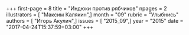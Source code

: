 +++
first-page = 8
title = "Индюки против рябчиков"
npages = 2
illustrators = [ "Максим Калякин",]
month = "09"
rubric = "Улыбнись"
authors = [ "Игорь Акулич",]
issues = [ "2015_09",]
year = "2015"
date = "2017-04-24T15:37:59+03:00"
+++
